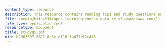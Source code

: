 ```yaml
---
content_type: resource
description: This resource contains reading tips and study questions on session 5.
file: /media/https%3A/open-learning-course-data-rc.s3.amazonaws.com/11-201-gateway-planning-action-fall-2005/b296339766278c8edf161a477ef7c4f3_studyq5.pdf
file_type: application/pdf
resourcetype: Document
title: studyq5.pdf
uid: b2963397-6627-8c8e-df16-1a477ef7c4f3
---
```

